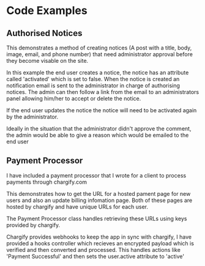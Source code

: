 # Code Examples #

## Authorised Notices ##

This demonstrates a method of creating notices (A post with a title,
body, image, email, and phone number) that need administrator approval
before they become visable on the site.

In this example the end user creates a notice, the notice has an attribute
called 'activated' which is set to false. When the notice is created an
notification email is sent to the administrator in charge of authorising
notices. The admin can then follow a link from the email to an
administrators panel allowing him/her to accept or delete the notice.

If the end user updates the notice the notice will need to be activated
again by the administrator.

Ideally in the situation that the administrator didn't approve the
comment, the admin would be able to give a reason which would be emailed
to the end user

## Payment Processor ##

I have included a payment processor that I wrote for a client to process
payments through chargify.com

This demonstrates how to get the URL for a hosted pament page for new
users and also an update billing infomation page. Both of these pages
are hosted by chargify and have unique URLs for each user.

The Payment Processor class handles retrieving these URLs using keys
provided by chargify.

Chargify provides webhooks to keep the app in sync with chargify, I have
provided a hooks controller which recieves an encrypted payload which is
verified and then converted and processed. This handles actions like
'Payment Successful' and then sets the user.active attribute to
'active'
